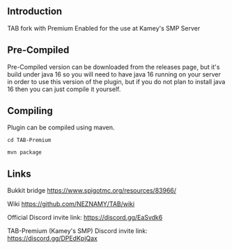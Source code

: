 ## Introduction  
TAB fork with Premium Enabled for the use at Kamey's SMP Server 
  
## Pre-Compiled
Pre-Compiled version can be downloaded from the releases page, but it's build under java 16 so you will need to have java 16 running on your server in order to use this version of the plugin, but if you do not plan to install java 16 then you can just compile it yourself.

## Compiling
Plugin can be compiled using maven.

```cd TAB-Premium```

```mvn package```
  
  
## Links 
Bukkit bridge https://www.spigotmc.org/resources/83966/  

Wiki https://github.com/NEZNAMY/TAB/wiki  

Official Discord invite link: https://discord.gg/EaSvdk6

TAB-Premium (Kamey's SMP) Discord invite link: https://discord.gg/DPEdKpjQax
